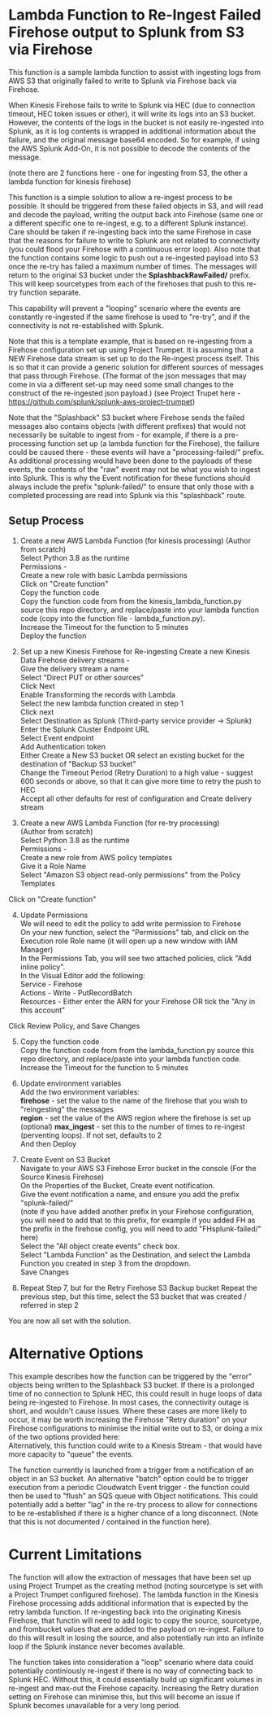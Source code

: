# Lambda Function to Re-Ingest Failed Firehose output to Splunk from S3 via Firehose

This function is a sample lambda function to assist with ingesting logs from AWS S3 that originally failed to write to Splunk via Firehose back via Firehose.

When Kinesis Firehose fails to write to Splunk via HEC (due to connection timeout, HEC token issues or other), it will write its logs into an S3 bucket. However, the contents of the logs in the bucket is not easily re-ingested into Splunk, as it is log contents is wrapped in additional information about the failure, and the original message base64 encoded. So for example, if using the AWS Splunk Add-On, it is not possible to decode the contents of the message.

(note there are 2 functions here - one for ingesting from S3, the other a lambda function for kinesis firehose)

This function is a simple solution to allow a re-ingest process to be possible. It should be triggered from these failed objects in S3, and will read and decode the payload, writing the output back into Firehose (same one or a different specific one to re-ingest, e.g. to a different Splunk instance). Care should be taken if re-ingesting back into the same Firehose in case that the reasons for failure to write to Splunk are not related to connectivity (you could flood your Firehose with a continuous error loop).
Also note that the function contains some logic to push out a re-ingested payload into S3 once the re-try has failed a maximum number of times. The messages will return to the original S3 bucket under the **SplashbackRawFailed/** prefix. This will keep sourcetypes from each of the firehoses that push to this re-try function separate.

This capability will prevent a "looping" scenario where the events are constantly re-ingested if the same firehose is used to "re-try", and if the connectivity is not re-established with Splunk. 

Note that this is a template example, that is based on re-ingesting from a Firehose configuration set up using Project Trumpet. It is assuming that a NEW Firehose data stream is set up to do the Re-ingest process itself. This is so that it can provide a generic solution for different sources of messages that pass through Firehose. (The format of the json messages that may come in via a different set-up may need some small changes to the construct of the re-ingested json payload.)
(see Project Trupet here - https://github.com/splunk/splunk-aws-project-trumpet)

Note that the "Splashback" S3 bucket where Firehose sends the failed messages also contains objects (with different prefixes) that would not necessarily be suitable to ingest from - for example, if there is a pre-processing function set up (a lambda function for the Firehose), the failiure could be caused there - these events will have a "processing-failed/" prefix. As additional processing would have been done to the payloads of these events, the contents of the "raw" event may not be what you wish to ingest into Splunk. This is why the Event notification for these functions should always include the prefix "splunk-failed/" to ensure that only those with a completed processing are read into Splunk via this "splashback" route.

## Setup Process

1. Create a new AWS Lambda Function (for kinesis processing)
(Author from scratch)<br>
Select Python 3.8 as the runtime<br>
Permissions - <br>
Create a new role with basic Lambda permissions<br>
Click on "Create function"<br>
Copy the function code <br>
Copy the function code from from the kinesis_lambda_function.py source this repo directory, and replace/paste into your lambda function code (copy into the function file - lambda_function.py).<br>
Increase the Timeout for the function to 5 minutes<br>
Deploy the function

2. Set up a new Kinesis Firehose for Re-ingesting
Create a new Kinesis Data Firehose delivery streams - <br>
Give the delivery stream a name <br>
Select "Direct PUT or other sources"<br>
Click Next<br>
Enable Transforming the records with Lambda<br>
Select the new lambda function created in step 1<br>
Click next<br>
Select Destination as Splunk (Third-party service provider -> Splunk)<br>
Enter the Splunk Cluster Endpoint URL<br>
Select Event endpoint <br>
Add Authentication token <br>
Either Create a New S3 bucket OR select an existing bucket for the destination of "Backup S3 bucket"<br>
Change the Timeout Period (Retry Duration) to a high value - suggest 600 seconds or above, so that it can give more time to retry the push to HEC <br>
Accept all other defaults for rest of configuration and Create delivery stream


3. Create a new AWS Lambda Function (for re-try processing) <br>
(Author from scratch)<br>
Select Python 3.8 as the runtime<br>
Permissions - <br>
Create a new role from AWS policy templates<br>
Give it a Role Name<br>
Select "Amazon S3 object read-only permissions" from the Policy Templates<br>

Click on "Create function"

4. Update Permissions<br>
We will need to edit the policy to add write permission to Firehose<br>
On your new function, select the "Permissions" tab, and click on the Execution role Role name (it will open up a new window with IAM Manager)<br>
In the Permissions Tab, you will see two attached policies, click "Add inline policy". <br>
In the Visual Editor add the following:<br>
Service - Firehose<br>
Actions - Write - PutRecordBatch<br>
Resources - Either enter the ARN for your Firehose OR tick the "Any in this account"<br>

Click Review Policy, and Save Changes

5. Copy the function code <br>
Copy the function code from from the lambda_function.py source this repo directory, and replace/paste into your lambda function code.<br>
Increase the Timeout for the function to 5 minutes

6. Update environment variables<br>
Add the two environment variables:<br>
**firehose** - set the value to the name of the firehose that you wish to "reingesting" the messages <br>
**region** - set the value of the AWS region where the firehose is set up <br>
(optional) **max_ingest** - set this to the number of times to re-ingest (perventing loops). If not set, defaults to 2 <br>
And then Deploy


7. Create Event on S3 Bucket<br>
Navigate to your AWS S3 Firehose Error bucket in the console (For the Source Kinesis Firehose)<br>
On the Properties of the Bucket, Create event notification.<br>
Give the event notification a name, and ensure you add the prefix "splunk-failed/" <br>
(note if you have added another prefix in your Firehose configuration, you will need to add that to this prefix, for example if you added FH as the prefix in the firehose config, you will need to add "FHsplunk-failed/" here)<br>
Select the "All object create events" check box.<br>
Select "Lambda Function" as the Destination, and select the Lambda Function you created in step 3 from the dropdown.<br>
Save Changes<br>

8. Repeat Step 7, but for the Retry Firehose S3 Backup bucket
Repeat the previous step, but this time, select the S3 bucket that was created / referred in step 2


You are now all set with the solution.



# Alternative Options

This example describes how the function can be triggered by the "error" objects being written to the Splashback S3 bucket. If there is a prolonged time of no connection to Splunk HEC, this could result in huge loops of data being re-ingested to Firehose. In most cases, the connectivity outage is short, and wouldn't cause issues. Where these cases are more likely to occur, it may be worth increasing the Firehose "Retry duration" on your Firehose configurations to minimise the initial write out to S3, or doing a mix of the two options provided here: <br>
Alternatively, this function could write to a Kinesis Stream - that would have more capacity to "queue" the events.

The function currently is launched from a trigger from a notification of an object in an S3 bucket. An alternative "batch" option could be to trigger execution from a periodic Cloudwatch Event trigger - the function could then be used to "flush" an SQS queue with Object notifications. This could potentially add a better "lag" in the re-try process to allow for connections to be re-established if there is a higher chance of a long disconnect. (Note that this is not documented / contained in the function here).

# Current Limitations

The function will allow the extraction of messages that have been set up using Project Trumpet as the creating method (noting sourcetype is set with a Project Trumpet configured firehose). The lambda function in the Kinesis Firehose processing adds additional information that is expected by the retry lambda function. If re-ingesting back into the originating Kinesis Firehose, that functin will need to add logic to copy the source, sourcetype, and frombucket values that are added to the payload on re-ingest. Failure to do this will result in losing the source, and also potentially run into an infinite loop if the Splunk instance never becomes available.

The function takes into consideration a "loop" scenario where data could potentially continiously re-ingest if there is no way of connecting back to Splunk HEC. Without this, it could essentially build up significant volumes in re-ingest and max-out the Firehose capacity. Increasing the Retry duration setting on Firehose can minimise this, but this will become an issue if Splunk becomes unavailable for a very long period. 